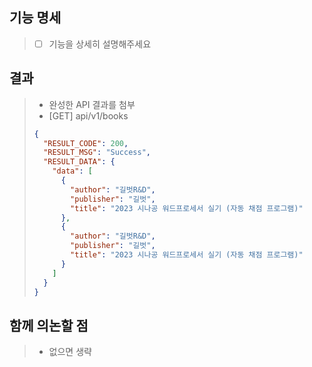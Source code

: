 ## 기능 명세
> - [ ] 기능을 상세히 설명해주세요

## 결과 
> - 완성한 API 결과를 첨부 
> - [GET] api/v1/books
> ```json
> {
>   "RESULT_CODE": 200,
>   "RESULT_MSG": "Success",
>   "RESULT_DATA": {
>     "data": [
>       {
>         "author": "길벗R&D",
>         "publisher": "길벗",
>         "title": "2023 시나공 워드프로세서 실기 (자동 채점 프로그램)"
>       },
>       {
>         "author": "길벗R&D",
>         "publisher": "길벗",
>         "title": "2023 시나공 워드프로세서 실기 (자동 채점 프로그램)"
>       }
>     ]
>   }
> }
> ```

## 함께 의논할 점
> - 없으면 생략 